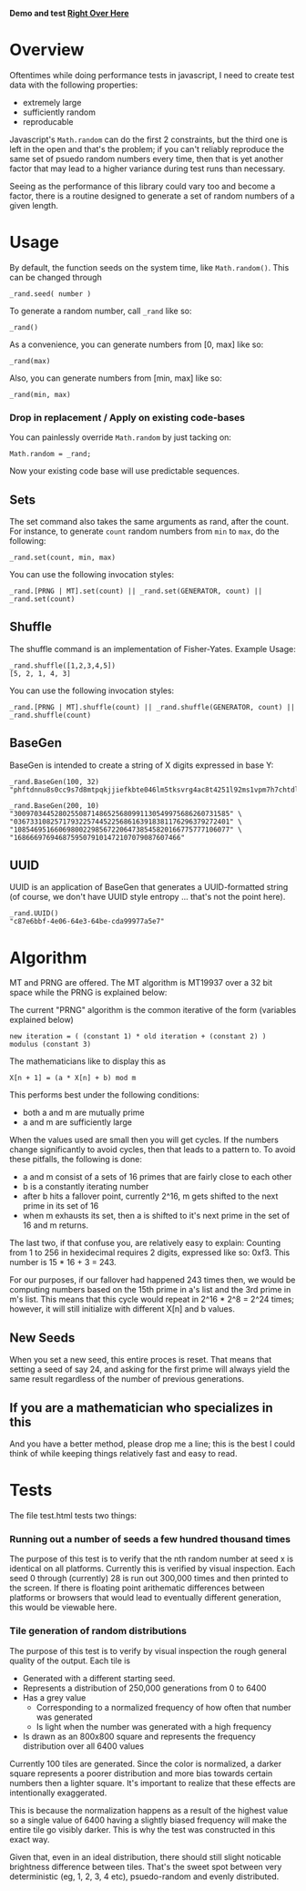 **Demo and test [Right Over Here](http://qaa.ath.cx/jsrand/test.html)**

# Overview
Oftentimes while doing performance tests in javascript, I need to create test data with the following properties:

 * extremely large
 * sufficiently random
 * reproducable

Javascript's `Math.random` can do the first 2 constraints, but the third one is left in the open 
and that's the problem; if you can't reliably reproduce the same set of psuedo random numbers every
time, then that is yet another factor that may lead to a higher variance during test runs than
necessary.

Seeing as the performance of this library could vary too and become a factor, there is a routine
designed to generate a set of random numbers of a given length.

# Usage
By default, the function seeds on the system time, like `Math.random()`.  This can be changed through

    _rand.seed( number )

To generate a random number, call `_rand` like so:

    _rand()

As a convenience, you can generate numbers from [0, max] like so:

    _rand(max)

Also, you can generate numbers from [min, max] like so:

    _rand(min, max)

### Drop in replacement / Apply on existing code-bases

You can painlessly override `Math.random` by just tacking on:

    Math.random = _rand;

Now your existing code base will use predictable sequences.


## Sets

The set command also takes the same arguments as rand, after the count.  For instance,
to generate `count` random numbers from `min` to `max`, do the following:

    _rand.set(count, min, max)

You can use the following invocation styles:

    _rand.[PRNG | MT].set(count) || _rand.set(GENERATOR, count) || _rand.set(count)

## Shuffle

The shuffle command is an implementation of Fisher-Yates.  Example Usage:

    _rand.shuffle([1,2,3,4,5]) 
    [5, 2, 1, 4, 3]

You can use the following invocation styles:

    _rand.[PRNG | MT].shuffle(count) || _rand.shuffle(GENERATOR, count) || _rand.shuffle(count)

## BaseGen

BaseGen is intended to create a string of X digits expressed in base Y:

    _rand.BaseGen(100, 32)
    "phftdnnu8s0cc9s7d8mtpqkjjiefkbte046lm5tksvrg4ac8t4251l92ms1vpm7h7chtdldscao7h5mqt9n51l06hj827en0t8im"

    _rand.BaseGen(200, 10)
    "30097034452802550871486525680991130549975686260731585" \
    "03673310825717932257445225686163918381176296379272401" \
    "10854695166069800229856722064738545820166775777106077" \
    "16866697694687595079101472107079087607466"

## UUID

UUID is an application of BaseGen that generates a UUID-formatted string (of course, we don't have UUID style entropy ... that's not the point here).

    _rand.UUID()
    "c87e6bbf-4e06-64e3-64be-cda99977a5e7"

# Algorithm
MT and PRNG are offered.  The MT algorithm is MT19937 over a 32 bit space while the PRNG is
explained below:

The current "PRNG" algorithm is the common iterative of the form (variables explained below)

    new iteration = ( (constant 1) * old iteration + (constant 2) ) modulus (constant 3)

The mathematicians like to display this as

    X[n + 1] = (a * X[n] + b) mod m

This performs best under the following conditions:

  * both a and m are mutually prime
  * a and m are sufficiently large

When the values used are small then you will get cycles. If the numbers change significantly
to avoid cycles, then that leads to a pattern to.  To avoid these pitfalls, the following is done:

  * a and m consist of a sets of 16 primes that are fairly close to each other
  * b is a constantly iterating number
  * after b hits a fallover point, currently 2^16, m gets shifted to the next prime in its set of 16
  * when m exhausts its set, then a is shifted to it's next prime in the set of 16 and m returns.

The last two, if that confuse you, are relatively easy to explain: Counting from 1 to 256 in 
hexidecimal requires 2 digits, expressed like so:  0xf3.  This number is 15 * 16 + 3 = 243.

For our purposes, if our fallover had happened 243 times then, we would be computing numbers based on
the 15th prime in a's list and the 3rd prime in m's list.  This means that this cycle would repeat in
2^16 * 2^8 = 2^24 times; however, it will still initialize with different X[n] and b values.

## New Seeds
When you set a new seed, this entire proces is reset.  That means that setting a seed of say 24, and
asking for the first prime will always yield the same result regardless of the number of previous
generations.

## If you are a mathematician who specializes in this
And you have a better method, please drop me a line; this is the best I could think of while keeping
things relatively fast and easy to read.

# Tests
The file test.html tests two things:

### Running out a number of seeds a few hundred thousand times
The purpose of this test is to verify that the nth random number at seed x is identical on all
platforms.  Currently this is verified by visual inspection.  Each seed 0 through (currently) 28
is run out 300,000 times and then printed to the screen.  If there is floating point arithematic 
differences between platforms or browsers that would lead to eventually different generation, this
would be viewable here.

### Tile generation of random distributions
The purpose of this test is to verify by visual inspection the rough general quality of the output.
Each tile is 

 * Generated with a different starting seed. 
 * Represents a distribution of 250,000 generations from 0 to 6400
 * Has a grey value 
   * Corresponding to a normalized frequency of how often that number was generated 
   * Is light when the number was generated with a high frequency
 * Is drawn as an 800x800 square and represents the frequency distribution over all 6400 values

Currently 100 tiles are generated. Since the color is normalized, a darker square represents a poorer
distribution and more bias towards certain numbers then a lighter square.  It's important to realize
that these effects are intentionally exaggerated.  

This is because the normalization happens as a result of the highest value so a single value of 6400 having
a slightly biased frequency will make the entire tile go visibly darker.  This is why the test was constructed
in this exact way.

Given that, even in an ideal distribution, there should still slight noticable brightness difference between tiles.
That's the sweet spot between very deterministic (eg, 1, 2, 3, 4 etc), psuedo-random and evenly distributed.

